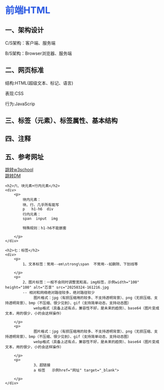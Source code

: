
<html lang="zh-CN">
<head>
<style>
    h1{
    font-size: 30px;
    color: rgb(43, 89, 226);
    }
</style>
</head>

<body>
<h1>前端HTML</h1>
    <h2>一、架构设计</h2>
    <div>
        <p>
            C/S架构：客户端、服务端
        </p>
        <p>
            B/S架构：Browser浏览器、服务端</p>
    </div>
    <h2>二、网页标准</h2>
    <div>
        <p>
            结构:HTML(超级文本、标记、语言)
        </p>
        <p>
            表现:CSS
        </p>
        <p>
            行为:JavaScrip
        </p>
    </div>
    <h2>三、标签（元素）、标签属性、基本结构</h2>
    <div>
        <p></p>
    </div>
    <h2>四、注释</h2>
    <div>
        <p></p>
    </div>
    <h2>五、参考网址</h2>
    <div><a href="https://www.w3school.com.cn/" target="_blank"> 跳转w3school </a></div>
    <div><a href="https://developer.mozilla.org/zh-CN/docs/Web/HTML" target="_blank"> 跳转DM </a></div>

    <h2>六、块元素+行内元素</h2>
    <div>
        <p>
            块内元素：
            块、行、几乎所有能写
            p   h1-h6  div
            行内元素：
            span  input  img

            特殊规则：h1-h6不能嵌套

        </p>
    </div>

    <h2>七：标签</h2>
    <div>
        <p>
            1、文本标签：常用--em\strong\span  不常用--如删除、下划线等

        </p>
        <p>
            2、图片标签：一般不会同时调整宽和高，img标签，示例width="100" height="100" alt="芯享" src="20250324-161216.jpg
            -- 相对和网络绝对路径较多，绝对路径较少
                 图片格式：jpg（有损压缩用的较多、不支持透明背景）、png（无损压缩、支持透明背景）、bmp（不压缩、很少见到）、gif（支持简单动态，支持动态图）
                 webp格式（具备上述有点，兼容性不好，是未来的趋势）、base64（图片变成文本，用的很少，小的会这样操作）

        </p>
        <p>
                 图片格式：jpg（有损压缩用的较多、不支持透明背景）、png（无损压缩、支持透明背景）、bmp（不压缩、很少见到）、gif（支持简单动态，支持动态图）
                 webp格式（具备上述有点，兼容性不好，是未来的趋势）、base64（图片变成文本，用的很少，小的会这样操作）

        </p>
        <p>
                 3、超链接
                 a 标签   示例href="网址" target="_blank">

        </p>
    </div>


</body>
</html>





























